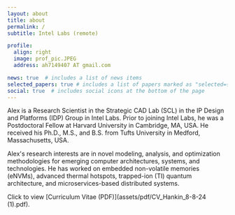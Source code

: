 ```yaml
---
layout: about
title: about
permalink: /
subtitle: Intel Labs (remote)

profile:
  align: right
  image: prof_pic.JPEG
  address: ah7149407 AT gmail.com

news: true  # includes a list of news items
selected_papers: true # includes a list of papers marked as "selected={true}"
social: true  # includes social icons at the bottom of the page
---
```

Alex is a Research Scientist in the Strategic CAD Lab (SCL) in the IP Design and Platforms (IDP) Group in Intel Labs. Prior to joining Intel Labs, he was a Postdoctoral Fellow at Harvard University in Cambridge, MA, USA. He received his Ph.D., M.S., and B.S. from Tufts University in Medford, Massachusetts, USA.

Alex's research interests are in novel modeling, analysis, and optimization methodologies for emerging computer architectures, systems, and technologies. He has worked on embedded non-volatile memories (eNVMs), advanced thermal hotspots, trapped-ion (TI) quantum architecture, and microservices-based distributed systems. 

Click to view [Curriculum Vitae (PDF)](assets/pdf/CV_Hankin_8-8-24 (1).pdf). 
